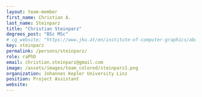 ```yaml
---
layout: team-member
first_name: Christian A.
last_name: Steinparz
title: "Christian Steinparz"
degrees_post: "BSc MSc"
# cg_website: "https://www.jku.at/en/institute-of-computer-graphics/about-us/vcc/christian-steinparz/" #remove to show person directly on data-vis page
key: steinparz
permalink: /persons/steinparz/
role: raPhD
email: christian.steinparz@gmail.com
image: /assets/images/team_colored/steinparz1.png
organization: Johannes Kepler University Linz
position: Project Assistant
website: 
---
```

